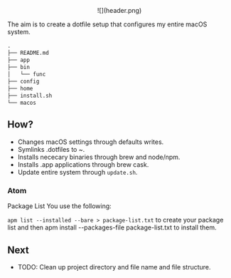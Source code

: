 <center>![](header.png)</center>

The aim is to create a dotfile setup that configures my entire macOS system.

```
.
├── README.md
├── app
├── bin
│   └── func
├── config
├── home
├── install.sh
└── macos
```

## How?
- Changes macOS settings through defaults writes.
- Symlinks .dotfiles to ~.
- Installs nececary binaries through brew and node/npm.
- Installs .app applications through brew cask.
- Update entire system through `update.sh`.

### Atom
Package List
You use the following:

`apm list --installed --bare > package-list.txt`
to create your package list and then apm install --packages-file package-list.txt to install them.

## Next

- TODO: Clean up project directory and file name and file structure.
